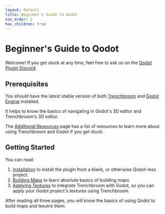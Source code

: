 ```yaml
---
layout: default
title: Beginner's Guide to Qodot
nav_order: 2
has_children: true
---
```


# Beginner's Guide to Qodot

Welcome! If you get stuck at any time, feel free to ask us on the [Qodot Plugin Discord](https://discord.gg/c72WBuG).

## Prerequisites

You should have the latest stable version of both [Trenchbroom](https://trenchbroom.github.io/) and [Godot Engine](https://godotengine.org/) installed.

It helps to know the basics of navigating in Godot's 3D editor and Trenchbroom's 3D editor.

The [Additional Resources](../additional-resources.html) page has a list of resources to learn more about using Trenchbroom and Godot if you get stuck.

## Getting Started

You can read:

1. [Installation](installation.md) to install the plugin from a blank, or otherwise Qodot-less project.
2. [Building Maps](building-maps.md) to learn absolute basics of building maps.
3. [Applying Textures](applying-textures.md) to integrate Trenchbroom with Godot, so you can apply your Godot project's textures using Trenchbroom.

After reading all three pages, you will know the basics of using Qodot to build maps and texutre them.
